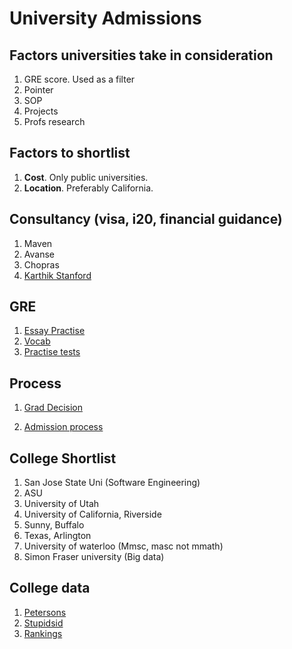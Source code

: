 # University Admissions



## Factors universities take in consideration



1. GRE score. Used as a filter
2. Pointer
3. SOP
4. Projects
5. Profs research




## Factors to shortlist 	



1. **Cost**. Only public universities.
2. **Location**. Preferably California.

## Consultancy (visa, i20, financial guidance)

1. Maven
2. Avanse
3. Chopras
4. [Karthik Stanford](http://nlp.stanford.edu/~rkarthik/misc.html)

## GRE

1. [Essay Practise](http://www.testpreppractice.net/GRE/awa-samples/gre-awa-essay-samples.html)
2. [Vocab](https://www.memrise.com/login/?next=/course/121215/barrons-800-essential-word-list-gre/80/garden/learn/)
3. [Practise tests](https://www.manhattanprep.com/gre/studentcenter/practicecenter_cat2.cfm)


## Process

1. [Grad Decision](http://graddecision.org/)

2. [Admission process](http://cs.stanford.edu/~rkarthik/DAGAP.pdf)


## College Shortlist



1. San Jose State Uni (Software Engineering)
2. ASU
3. University of Utah
4. University of California, Riverside
5. Sunny, Buffalo
6. Texas, Arlington
7. University of waterloo (Mmsc, masc not mmath)
8. Simon Fraser university (Big data)



## College data



1. [Petersons](https://www.petersons.com/)
2. [Stupidsid](http://www.stupidsid.com/)
3. [Rankings](http://grad-schools.usnews.rankingsandreviews.com/best-graduate-schools/top-science-schools/computer-systems-rankings)


